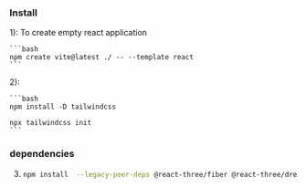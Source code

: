 ### Install


1): To create empty react application

    ```bash
    npm create vite@latest ./ -- --template react
    ```
    
2): 

    ```bash
    npm install -D tailwindcss

    npx tailwindcss init
    ```

### dependencies
3) 
    ```bash
    npm install  --legacy-peer-deps @react-three/fiber @react-three/drei maat react-tilt react-vertical-timeline-components @emailjs/browser framer-motiion react-router-dom
    ```
